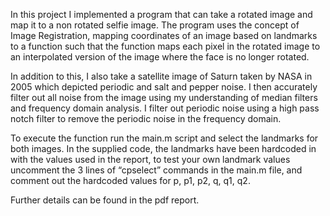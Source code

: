 In this project I implemented a program that can take a rotated image and map it to a non rotated selfie image. The program uses the concept of Image Registration, mapping coordinates of an image based on landmarks to a function such that the function maps each pixel in the rotated image to an interpolated version of the image where the face is no longer rotated. 

In addition to this, I also take a satellite image of Saturn taken by NASA in 2005 which depicted periodic and salt and pepper noise. I then accurately filter out all noise from the image using my understanding of median filters and frequency domain analysis. I filter out periodic noise using a high pass notch filter to remove the periodic noise in the frequency domain. 

To execute the function run the main.m script and select the landmarks for both images. In the supplied code, the landmarks have been hardcoded in with the values used in the report, to test your own landmark values uncomment the 3 lines of “cpselect” commands in the main.m file, and comment out the hardcoded values for p, p1, p2, q, q1, q2.

Further details can be found in the pdf report.

